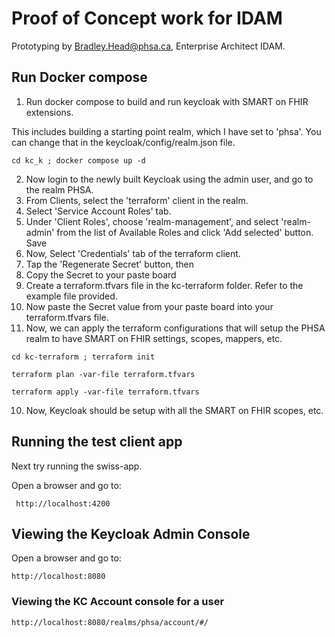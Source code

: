 # Proof of Concept work for IDAM

Prototyping by Bradley.Head@phsa.ca, Enterprise Architect IDAM.

## Run Docker compose

1. Run docker compose to build and run keycloak with SMART on FHIR extensions.

This includes building a starting point realm, which I have set to 'phsa'. You can change that
in the keycloak/config/realm.json file.

```shell
cd kc_k ; docker compose up -d
```

2. Now login to the newly built Keycloak using the admin user, and go to the realm PHSA.
3. From Clients, select the 'terraform' client in the realm.
4. Select 'Service Account Roles' tab.
5. Under 'Client Roles', choose 'realm-management', and select 'realm-admin' from the list of Available Roles and click 'Add selected' button. Save
6. Now, Select 'Credentials' tab of the terraform client.
7. Tap the 'Regenerate Secret' button, then
8. Copy the Secret to your paste board
9. Create a terraform.tfvars file in the kc-terraform folder.  Refer to the example file provided.
10. Now paste the Secret value from your paste board into your terraform.tfvars file.
11. Now, we can apply the terraform configurations that will setup the PHSA realm to have SMART on FHIR settings, scopes, mappers, etc.

```shell
cd kc-terraform ; terraform init

terraform plan -var-file terraform.tfvars

terraform apply -var-file terraform.tfvars
```

10. Now, Keycloak should be setup with all the SMART on FHIR scopes, etc.

## Running the test client app

Next try running the swiss-app.

Open a browser and go to:

```shell
 http://localhost:4200
 ```

## Viewing the Keycloak Admin Console

Open a browser and go to:

```shell
http://localhost:8080
```

### Viewing the KC Account console for a user

```shell
http://localhost:8080/realms/phsa/account/#/
```